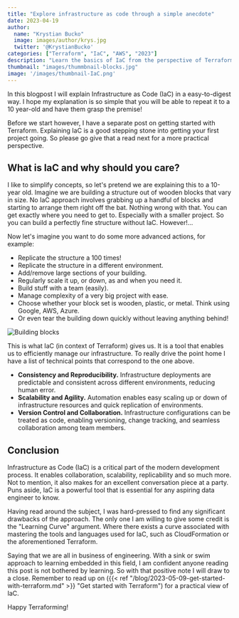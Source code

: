 ```yaml
---
title: "Explore infrastructure as code through a simple anecdote"
date: 2023-04-19
author: 
  name: "Krystian Bucko"
  image: images/author/krys.jpg
  twitter: '@KrystianBucko'
categories: ["Terraform", "IaC", "AWS", "2023"]
description: "Learn the basics of IaC from the perspective of Terraform"
thumbnail: "images/thummbnail-blocks.jpg"
image: '/images/thumbnail-IaC.png' 
---
```


In this blogpost I will explain Infrastructure as Code (IaC) in a easy-to-digest way. I hope my explanation is so simple that you will be able to repeat it to a 10 year-old and have them grasp the premise!

Before we start however, I have a separate post on getting started with Terraform. Explaining IaC is a good stepping stone into getting your first project going. So please go give that a read next for a more practical perspective. 

## What is IaC and why should you care? 

I like to simplify concepts, so let's pretend we are explaining this to a 10-year old. Imagine we are building a structure out of wooden blocks that vary in size. No IaC approach involves grabbing up a handful of blocks and starting to arrange them right off the bat. Nothing wrong with that. You can get exactly where you need to get to. Especially with a smaller project. So you can build a perfectly fine structure without IaC. However!...

Now let's imagine you want to do some more advanced actions, for example:
- Replicate the structure a 100 times!
- Replicate the structure in a different environment.
- Add/remove large sections of your building.
- Regularly scale it up, or down, as and when you need it.
- Build stuff with a team (easily).
- Manage complexity of a very big project with ease.
- Choose whether your block set is wooden, plastic, or metal. Think using Google, AWS, Azure. 
- Or even tear the building down quickly without leaving anything behind!

![Building blocks](/images/thummbnail-blocks.jpg)

This is what IaC (in context of Terraform) gives us. It is a tool that enables us to efficiently manage our infrastructure. To really drive the point home I have a list of technical points that correspond to the one above. 

- <strong>Consistency and Reproducibility.</strong> Infrastructure deployments are predictable and consistent across different environments, reducing human error.
- <strong>Scalability and Agility.</strong> Automation enables easy scaling up or down of infrastructure resources and quick replication of environments.
- <strong>Version Control and Collaboration.</strong> Infrastructure configurations can be treated as code, enabling versioning, change tracking, and seamless collaboration among team members.

## Conclusion

Infrastructure as Code (IaC) is a critical part of the modern development process. It enables collaboration, scalability, replicability and so much more. Not to mention, it also makes for an excellent conversation piece at a party. Puns aside, IaC is a powerful tool that is essential for any aspiring data engineer to know. 

Having read around the subject, I was hard-pressed to find any significant drawbacks of the approach. The only one I am willing to give some credit is the "Learning Curve" argument. Where there exists a curve associated with mastering the tools and languages used for IaC, such as CloudFormation or the aforementioned Terraform.

Saying that we are all in business of engineering. With a sink or swim approach to learning embedded in this field, I am confident anyone reading this post is not bothered by learning. So with that positive note I will draw to a close. Remember to read up on ({{< ref "/blog/2023-05-09-get-started-with-terraform.md" >}} "Get started with Terraform") for a practical view of IaC.

Happy Terraforming!
